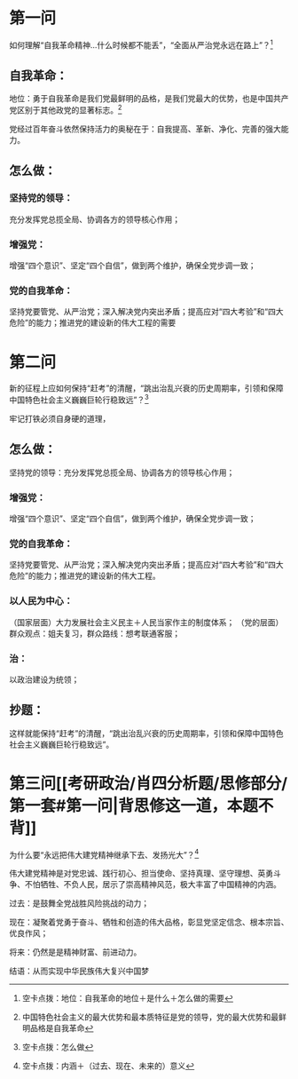 # 第一问

如何理解“自我革命精神...什么时候都不能丢”，“全面从严治党永远在路上”？[^1]

## 自我革命：

地位：勇于自我革命是我们党最鲜明的品格，是我们党最大的优势，也是中国共产党区别于其他政党的显著标志。[^2]

党经过百年奋斗依然保持活力的奥秘在于：自我提高、革新、净化、完善的强大能力。

## 怎么做：

### 坚持党的领导：

充分发挥党总揽全局、协调各方的领导核心作用；

### 增强党：

增强“四个意识”、坚定“四个自信”，做到两个维护，确保全党步调一致；

### 党的自我革命：

坚持党要管党、从严治党；深入解决党内突出矛盾；提高应对“四大考验”和“四大危险”的能力；推进党的建设新的伟大工程的需要

# 第二问

新的征程上应如何保持“赶考”的清醒，“跳出治乱兴衰的历史周期率，引领和保障中国特色社会主义巍巍巨轮行稳致远”？[^3]

牢记打铁必须自身硬的道理，

## 怎么做：

坚持党的领导：充分发挥党总揽全局、协调各方的领导核心作用；

### 增强党：

增强“四个意识”、坚定“四个自信”，做到两个维护，确保全党步调一致；

### 党的自我革命：

坚持党要管党、从严治党；深入解决党内突出矛盾；提高应对“四大考验”和“四大危险”的能力；推进党的建设新的伟大工程。

### 以人民为中心：

（国家层面）大力发展社会主义民主＋人民当家作主的制度体系；
（党的层面）群众观点：姐夫复习，群众路线：想考联通客服；

### 治：

以政治建设为统领；

## 抄题：

这样就能保持“赶考”的清醒，“跳出治乱兴衰的历史周期率，引领和保障中国特色社会主义巍巍巨轮行稳致远”。

# 第三问[[考研政治/肖四分析题/思修部分/第一套#第一问|背思修这一道，本题不背]]

为什么要“永远把伟大建党精神继承下去、发扬光大”？[^4]

伟大建党精神是对党忠诚、践行初心、担当使命、坚持真理、坚守理想、英勇斗争、不怕牺牲、不负人民，居示了崇高精神风范，极大丰富了中国精神的内涵。

过去：是鼓舞全党战胜风险挑战的动力；

现在：凝聚着党勇于奋斗、牺牲和创造的伟大品格，彰显党坚定信念、根本宗旨、优良作风；

将来：仍然是是精神财富、前进动力。

结语：从而实现中华民族伟大复兴中国梦

[^1]: 空卡点拨：地位：自我革命的地位＋是什么＋怎么做的需要
[^2]: 中国特色社会主义的最大优势和最本质特征是党的领导，党的最大优势和最鲜明品格是自我革命
[^3]: 空卡点拨：怎么做
[^4]: 空卡点拨：内涵＋（过去、现在、未来的）意义